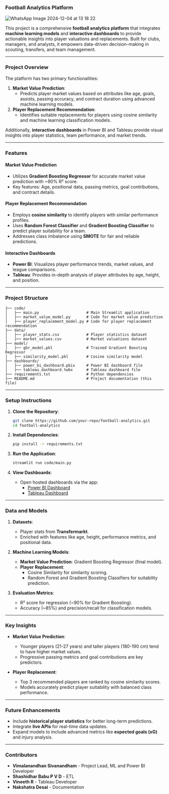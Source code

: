 ### **Football Analytics Platform**

![WhatsApp Image 2024-12-04 at 13 18 22](https://github.com/user-attachments/assets/d9558154-ef29-4c28-b3b1-7495b449c019)



This project is a comprehensive **football analytics platform** that integrates **machine learning models** and **interactive dashboards** to provide actionable insights into player valuations and replacements. Built for clubs, managers, and analysts, it empowers data-driven decision-making in scouting, transfers, and team management.

---

### **Project Overview**

The platform has two primary functionalities:
1. **Market Value Prediction**:
   - Predicts player market values based on attributes like age, goals, assists, passing accuracy, and contract duration using advanced machine learning models.
2. **Player Replacement Recommendation**:
   - Identifies suitable replacements for players using cosine similarity and machine learning classification models.

Additionally, **interactive dashboards** in Power BI and Tableau provide visual insights into player statistics, team performance, and market trends.

---

### **Features**

#### **Market Value Prediction**
- Utilizes **Gradient Boosting Regressor** for accurate market value prediction with ~90% R² score.
- Key features: Age, positional data, passing metrics, goal contributions, and contract details.

#### **Player Replacement Recommendation**
- Employs **cosine similarity** to identify players with similar performance profiles.
- Uses **Random Forest Classifier** and **Gradient Boosting Classifier** to predict player suitability for a team.
- Addresses class imbalance using **SMOTE** for fair and reliable predictions.

#### **Interactive Dashboards**
- **Power BI**: Visualizes player performance trends, market values, and league comparisons.
- **Tableau**: Provides in-depth analysis of player attributes by age, height, and position.

---

### **Project Structure**

```plaintext
├── code/
│   ├── main.py                     # Main Streamlit application
│   ├── market_value_model.py       # Code for market value prediction
│   ├── player_replacement_model.py # Code for player replacement recommendation
├── data/
│   ├── player_stats.csv            # Player statistics dataset
│   ├── market_values.csv           # Market valuations dataset
├── model/
│   ├── gbr_model.pkl               # Trained Gradient Boosting Regressor
│   ├── similarity_model.pkl        # Cosine similarity model
├── dashboards/
│   ├── power_bi_dashboard.pbix     # Power BI dashboard file
│   ├── tableau_dashboard.twbx      # Tableau dashboard file
├── requirements.txt                # Python dependencies
├── README.md                       # Project documentation (this file)
```

---

### **Setup Instructions**

1. **Clone the Repository**:
   ```bash
   git clone https://github.com/your-repo/football-analytics.git
   cd football-analytics
   ```

2. **Install Dependencies**:
   ```bash
   pip install -r requirements.txt
   ```

3. **Run the Application**:
   ```bash
   streamlit run code/main.py
   ```

4. **View Dashboards**:
   - Open hosted dashboards via the app:
     - [Power BI Dashboard]([https://public.powerbi.com](https://app.powerbi.com/groups/me/reports/018b1e0d-080e-481e-9f8e-1fc94f0b468b/192daea5bdfd502dc7b8?experience=power-bi))
     - [Tableau Dashboard]([https://public.tableau.com](https://public.tableau.com/app/profile/vineeth.rayadurgam/viz/FootballAnalyticsDashboard-DATA230/Dashboard1))

---

### **Data and Models**

1. **Datasets**:
   - Player stats from **Transfermarkt**.
   - Enriched with features like age, height, performance metrics, and positional data.

2. **Machine Learning Models**:
   - **Market Value Prediction**: Gradient Boosting Regressor (final model).
   - **Player Replacement**:
     - Cosine Similarity for similarity scoring.
     - Random Forest and Gradient Boosting Classifiers for suitability prediction.

3. **Evaluation Metrics**:
   - R² score for regression (~90% for Gradient Boosting).
   - Accuracy (~85%) and precision/recall for classification models.

---

### **Key Insights**
- **Market Value Prediction**:
  - Younger players (21-27 years) and taller players (180-190 cm) tend to have higher market values.
  - Progressive passing metrics and goal contributions are key predictors.
  
- **Player Replacement**:
  - Top 3 recommended players are ranked by cosine similarity scores.
  - Models accurately predict player suitability with balanced class performance.

---

### **Future Enhancements**
- Include **historical player statistics** for better long-term predictions.
- Integrate **live APIs** for real-time data updates.
- Expand models to include advanced metrics like **expected goals (xG)** and injury analysis.

---

### **Contributors**
- **Vimalanandhan Sivanandham** - Project Lead, ML and Power BI Developer 
- **Shashidhar Babu P V D** - ETL
- **Vineeth R** - Tableau Developer
- **Nakshatra Desai** - Documentation
